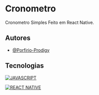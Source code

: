 # Cronometro

Cronometro Simples Feito em React Native.
## Autores

- [@Porfirio-Prodigy](https://github.com/Porfirio-Prodigy)


## Tecnologias

[![JAVASCRIPT](https://img.shields.io/badge/Study%20Project-JAVASCRIPT-yellow)](https://github.com/topics/javascript)

[![REACT NATIVE](https://img.shields.io/badge/Study%20Project-REACT%20NATIVE-%2361DAFB)](https://github.com/facebook/react-native)

